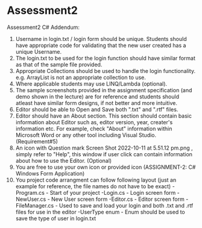 # Assessment2
Assessment2 C#
Addendum:

1. Username in login.txt / login form should be unique. Students should have appropriate code for validating that the new user created has a unique Username.
2. The login.txt to be used for the login function should have similar format as that of the sample file provided.
3. Appropriate Collections should be used to handle the login functionality. e.g. ArrayList is not an appropriate collection to use.
4. Where applicable students may use LINQ/Lambda (optional).
5. The sample screenshots provided in the assignment specification (and demo shown in the lecture) are for reference and students should atleast have similar form designs, if not better and more intuitive.
6. Editor should be able to Open and Save both ".txt" and ".rtf" files.
7. Editor should have an About section. This section should contain basic information about Editor such as, editor version, year, creater's information etc. For example, check "About" information within Microsoft Word or any other tool including Visual Studio. (Requirement#5)
8. An icon with Question mark Screen Shot 2022-10-11 at 5.51.12 pm.png , simply refer to "Help", this window if user click can contain information about how to use the Editor. (Optional)
9. You are free to use your own icon or provided icon (ASSIGNMENT-2: C# Windows Form Application)
10. You project code arrangment can follow following layout (just an example for reference, the file names do not have to be exact)
-Program.cs - Start of your project
-Login.cs - Login screen form
-NewUser.cs - New User screen form
-Editor.cs - Editor screen form
-FileManager.cs - Used to save and load your login and both .txt and .rtf files for use in the editor
-UserType enum - Enum should be used to save the type of user in login.txt
